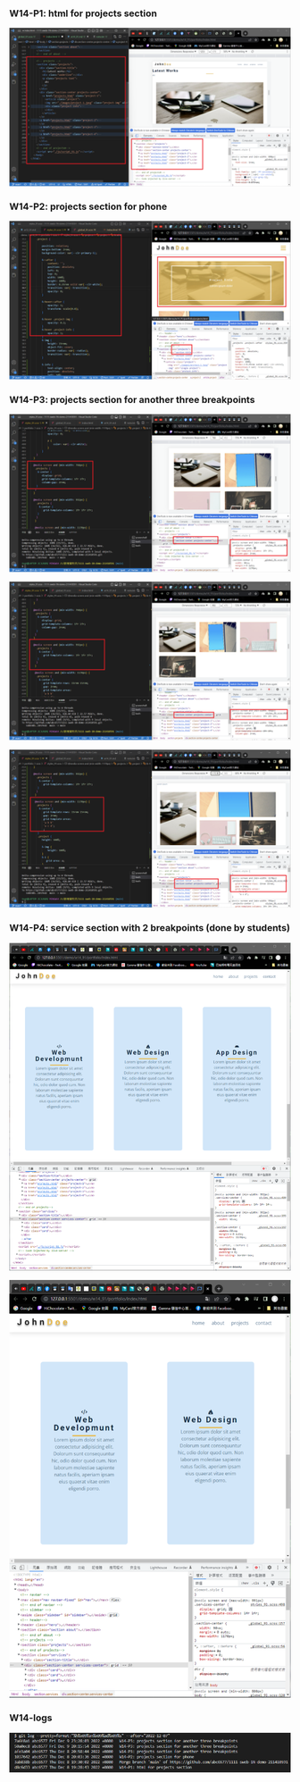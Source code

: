 ### W14-P1: html for projects section

![](w14-p1.png)

### W14-P2: projects section for phone

![](w14-p2.png)

### W14-P3: projects section for another three breakpoints

![](w14-p3-1.png)

![](w14-p3-2.png)

![](w14-p3-3.png)

### W14-P4: service section with 2 breakpoints (done by students)

![](w14-p4-1.png)

![](w14-p4-2.png)

### W14-logs

![](w14-logs.png)